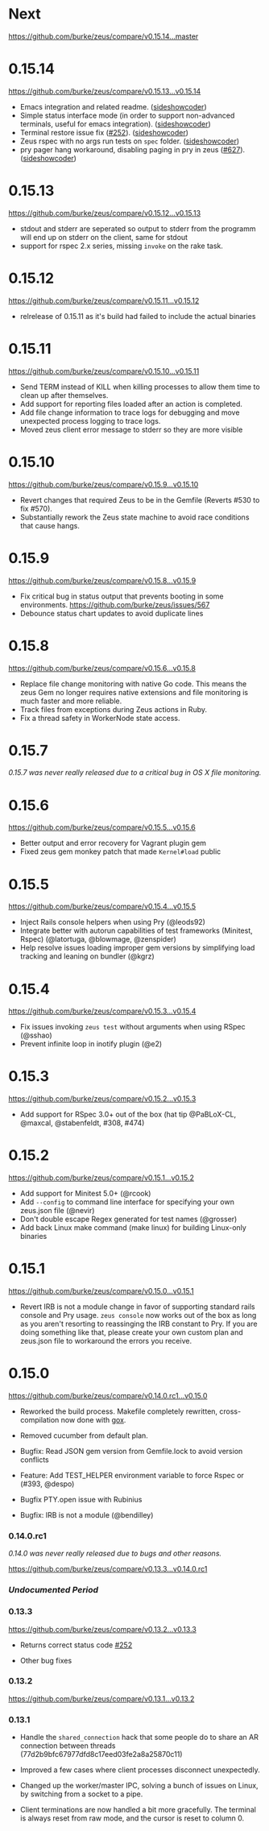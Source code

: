 # Next

https://github.com/burke/zeus/compare/v0.15.14...master

# 0.15.14

https://github.com/burke/zeus/compare/v0.15.13...v0.15.14

* Emacs integration and related readme. ([sideshowcoder](github.com/sideshowcoder))
* Simple status interface mode (in order to support non-advanced terminals,
  useful for emacs integration). ([sideshowcoder](github.com/sideshowcoder))
* Terminal restore issue fix ([#252](https://github.com/burke/zeus/issues/252)). ([sideshowcoder](github.com/sideshowcoder))
* Zeus rspec with no args run tests on `spec` folder. ([sideshowcoder](github.com/sideshowcoder))
* pry pager hang workaround, disabling paging in pry in zeus ([#627](https://github.com/burke/zeus/issues/627)). ([sideshowcoder](github.com/sideshowcoder))

# 0.15.13

https://github.com/burke/zeus/compare/v0.15.12...v0.15.13

* stdout and stderr are seperated so output to stderr from the programm will end
  up on stderr on the client, same for stdout
* support for rspec 2.x series, missing `invoke` on the rake task.

# 0.15.12

https://github.com/burke/zeus/compare/v0.15.11...v0.15.12

* relrelease of 0.15.11 as it's build had failed to include the actual binaries

# 0.15.11

https://github.com/burke/zeus/compare/v0.15.10...v0.15.11

* Send TERM instead of KILL when killing processes to allow them time
  to clean up after themselves.
* Add support for reporting files loaded after an action is completed.
* Add file change information to trace logs for debugging and move unexpected
  process logging to trace logs.
* Moved zeus client error message to stderr so they are more visible

# 0.15.10

https://github.com/burke/zeus/compare/v0.15.9...v0.15.10

* Revert changes that required Zeus to be in the Gemfile (Reverts #530 to fix #570).
* Substantially rework the Zeus state machine to avoid race conditions that cause hangs.

# 0.15.9

https://github.com/burke/zeus/compare/v0.15.8...v0.15.9

* Fix critical bug in status output that prevents booting in some environments.
  https://github.com/burke/zeus/issues/567
* Debounce status chart updates to avoid duplicate lines

# 0.15.8

https://github.com/burke/zeus/compare/v0.15.6...v0.15.8

* Replace file change monitoring with native Go code. This means the
  zeus Gem no longer requires native extensions and file monitoring is
  much faster and more reliable.
* Track files from exceptions during Zeus actions in Ruby.
* Fix a thread safety in WorkerNode state access.

# 0.15.7

*0.15.7 was never really released due to a critical bug in OS X file monitoring.*

# 0.15.6

https://github.com/burke/zeus/compare/v0.15.5...v0.15.6

* Better output and error recovery for Vagrant plugin gem
* Fixed zeus gem monkey patch that made `Kernel#load` public

# 0.15.5

https://github.com/burke/zeus/compare/v0.15.4...v0.15.5

* Inject Rails console helpers when using Pry (@leods92)
* Integrate better with autorun capabilities of test frameworks (Minitest, Rspec) (@latortuga, @blowmage, @zenspider)
* Help resolve issues loading improper gem versions by simplifying load tracking and leaning on bundler (@kgrz)

# 0.15.4

https://github.com/burke/zeus/compare/v0.15.3...v0.15.4

* Fix issues invoking `zeus test` without arguments when using RSpec (@sshao)
* Prevent infinite loop in inotify plugin (@e2)

# 0.15.3

https://github.com/burke/zeus/compare/v0.15.2...v0.15.3

* Add support for RSpec 3.0+ out of the box (hat tip @PaBLoX-CL, @maxcal, @stabenfeldt, #308, #474)

# 0.15.2

https://github.com/burke/zeus/compare/v0.15.1...v0.15.2

* Add support for Minitest 5.0+ (@rcook)
* Add `--config` to command line interface for specifying your own zeus.json file (@nevir)
* Don't double escape Regex generated for test names (@grosser)
* Add back Linux make command (make linux) for building Linux-only binaries

# 0.15.1

https://github.com/burke/zeus/compare/v0.15.0...v0.15.1

* Revert IRB is not a module change in favor of supporting standard rails
  console and Pry usage. `zeus console` now works out of the box as long as you
  aren't resorting to reassinging the IRB constant to Pry. If you are doing
  something like that, please create your own custom plan and zeus.json file to
  workaround the errors you receive.

# 0.15.0

https://github.com/burke/zeus/compare/v0.14.0.rc1...v0.15.0

* Reworked the build process. Makefile completely rewritten, cross-compilation
  now done with [gox](github.com/mitchellh/gox).

* Removed cucumber from default plan.

* Bugfix: Read JSON gem version from Gemfile.lock to avoid version conflicts

* Feature: Add TEST_HELPER environment variable to force Rspec or (#393, @despo)

* Bugfix PTY.open issue with Rubinius

* Bugfix: IRB is not a module (@bendilley)

### 0.14.0.rc1

*0.14.0 was never really released due to bugs and other reasons.*

https://github.com/burke/zeus/compare/v0.13.3...v0.14.0.rc1

### *Undocumented Period*

### 0.13.3

https://github.com/burke/zeus/compare/v0.13.2...v0.13.3

* Returns correct status code [#252](https://github.com/burke/zeus/issues/252)

* Other bug fixes

### 0.13.2

https://github.com/burke/zeus/compare/v0.13.1...v0.13.2

### 0.13.1

* Handle the `shared_connection` hack that some people do to share an AR
  connection between threads (77d2b9bfc67977dfd8c17eed03fe2a8a25870c11)

* Improved a few cases where client processes disconnect unexpectedly.

* Changed up the worker/master IPC, solving a bunch of issues on Linux, by
  switching from a socket to a pipe.

* Client terminations are now handled a bit more gracefully. The terminal is
  always reset from raw mode, and the cursor is reset to column 0.
